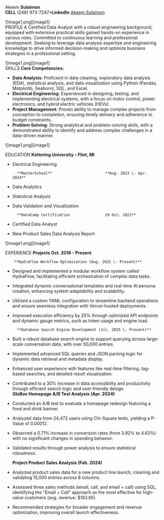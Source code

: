 Akeem **Sulaimon**    
**CELL** (248) 973-7247•**LinkedIn** [Akeem Sulaimon](https://www.linkedin.com/in/akeemsulaimon)

![image1.png][image1]  
PROFILE	A Certified Data Analyst with a robust engineering background, equipped with extensive practical skills gained hands-on experience in various roles. Committed to continuous learning and professional development. Seeking to leverage data analysis expertise and engineering knowledge to drive informed decision-making and optimize business strategies in a professional setting.

![image1.png][image1]  
SKILLS   **Core Competencies:**

* **Data Analysis**: Proficient in data cleaning, exploratory data analysis (EDA), statistical analysis, and data visualization using Python (Pandas, Matplotlib, Seaborn), SQL, and Excel.  
* **Electrical Engineering**: Experienced in designing, testing, and implementing electrical systems, with a focus on motor control, power electronics, and hybrid electric vehicles (HEVs).  
* **Project Management**: Proven ability to manage complex projects from conception to completion, ensuring timely delivery and adherence to budget constraints.  
* **Problem Solving**: Strong analytical and problem-solving skills, with a demonstrated ability to identify and address complex challenges in a data-driven manner.

![image1.png][image1]

EDUCATION   **Kettering University – Flint, MI** 

* Electrical Engineering  

		**MasterSchool**						**Aug. 2023 \- Apr. 2024**

* Data Analytics  
* Statistical Analysis  
* Data Validation and Visualization

		**DataCamp Certification 				29 Oct. 2023**

* Certified Data Analyst  
* New Product Sales Data Analysis Report 

![image1.png][image1]

EXPERIENCE	**Projects						Oct. 2016 \- Present**

		**HydraFlow Workflow Optimization (Aug. 2025 \- Present)**

* Designed and implemented a modular workflow system called HydraFlow, facilitating efficient orchestration of complex data tasks.  
* Integrated dynamic conversational templates and real-time AI persona creation, enhancing system adaptability and scalability.  
* Utilized a custom YAML configuration to streamline backend operations and ensure seamless integration with Vercel-hosted deployments.  
* Improved execution efficiency by 25% through optimized API endpoints and dynamic gauge metrics, such as token usage and engine load.

		**Database Search Engine Development (Jul. 2025 \- Present)**

* Built a robust database search engine to support querying across large-scale conversation data, with over 50,000 entries.  
* Implemented advanced SQL queries and JSON parsing logic for dynamic data retrieval and metadata display.  
* Enhanced user experience with features like real-time filtering, tag-based searches, and detailed result visualization.  
* Contributed to a 30% increase in data accessibility and productivity through efficient search logic and user-friendly design.  
  **GloBox Homepage A/B Test Analysis (Apr. 2024\)**  
* Conducted an A/B test to evaluate a homepage redesign featuring a food and drink banner.  
* Analyzed data from 24,472 users using Chi-Square tests, yielding a P-Value of 0.00012.  
* Observed a 0.71% increase in conversion rates (from 3.92% to 4.63%) with no significant changes in spending behavior.  
* Validated results through power analysis to ensure statistical robustness.

  **Project Product Sales Analysis (Feb. 2024\)**

* Analyzed product sales data for a new product line launch, cleaning and validating 15,000 entries across 8 columns.  
* Assessed three sales methods (email, call, and email \+ call) using SQL, identifying the "Email \+ Call" approach as the most effective for high-value customers (avg. revenue: $183.65).  
* Recommended strategies for broader engagement and revenue optimization, improving overall launch effectiveness.
